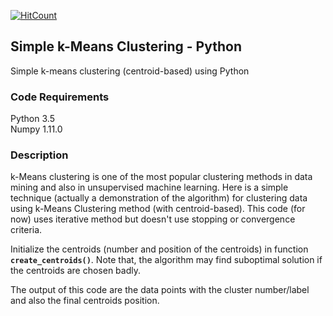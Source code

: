 [![HitCount](http://hits.dwyl.io/teamtact/https://github.com/teamtact/Simple-k-Means-Clustering-Python.svg)](http://hits.dwyl.io/teamtact/https://github.com/teamtact/Simple-k-Means-Clustering-Python)

## Simple k-Means Clustering - Python
Simple k-means clustering (centroid-based) using Python

### Code Requirements
Python 3.5 <br />
Numpy 1.11.0

### Description
k-Means clustering is one of the most popular clustering methods in data mining and also in unsupervised machine learning.
Here is a simple technique (actually a demonstration of the algorithm) for clustering data using k-Means Clustering method (with centroid-based). This code (for now) uses iterative method but doesn't use stopping or convergence criteria.

Initialize the centroids (number and position of the centroids) in function **`create_centroids()`**.
Note that, the algorithm may find suboptimal solution if the centroids are chosen badly.

The output of this code are the data points with the cluster number/label and also the final centroids position.


